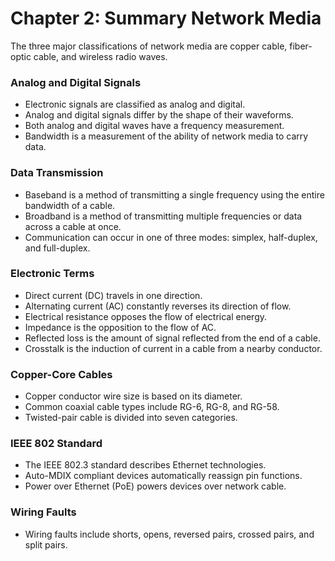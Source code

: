 
# Chapter 2: Summary Network Media

The three major classifications of network media are copper cable, fiber-optic cable, and wireless radio waves.

### Analog and Digital Signals
- Electronic signals are classified as analog and digital. 
- Analog and digital signals differ by the shape of their waveforms.
- Both analog and digital waves have a frequency measurement.
- Bandwidth is a measurement of the ability of network media to carry data.

### Data Transmission
- Baseband is a method of transmitting a single frequency using the entire bandwidth of a cable.
- Broadband is a method of transmitting multiple frequencies or data across a cable at once.
- Communication can occur in one of three modes: simplex, half-duplex, and full-duplex.

### Electronic Terms
- Direct current (DC) travels in one direction.
- Alternating current (AC) constantly reverses its direction of flow.
- Electrical resistance opposes the flow of electrical energy.
- Impedance is the opposition to the flow of AC.
- Reflected loss is the amount of signal reflected from the end of a cable.
- Crosstalk is the induction of current in a cable from a nearby conductor.

### Copper-Core Cables
- Copper conductor wire size is based on its diameter.
- Common coaxial cable types include RG-6, RG-8, and RG-58.
- Twisted-pair cable is divided into seven categories.

### IEEE 802 Standard
- The IEEE 802.3 standard describes Ethernet technologies.
- Auto-MDIX compliant devices automatically reassign pin functions.
- Power over Ethernet (PoE) powers devices over network cable.

### Wiring Faults
- Wiring faults include shorts, opens, reversed pairs, crossed pairs, and split pairs.
